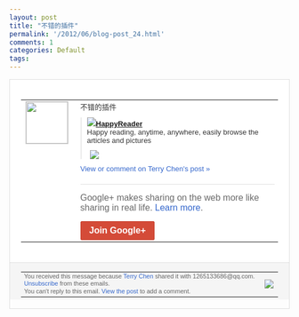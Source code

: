 ```yaml
---
layout: post
title: "不错的插件"
permalink: '/2012/06/blog-post_24.html'
comments: 1
categories: Default
tags: 
---
```

<div style="border:solid 1px #dfdfdf;color:#686868;font:13px Arial"><div style="background-color:#fff;padding:20px;"><table cellpadding="0" cellspacing="0"><tr><td style="padding-right:15px;vertical-align:top"><a href="https://plus.google.com/_/notifications/ngemlink?&amp;emid=CODHv6yk57ACFVBH5Qod8jYAAA&amp;path=%2F108643996575278738906&amp;dt=1340554949424"><img height="75" src="https://lh3.googleusercontent.com/-KKRGTyJ5Bl0/AAAAAAAAAAI/AAAAAAAAEEY/jllxqER5dCk/s75-c-k-a/photo.jpg" style="border:solid 1px #cccccc;" width="75"/></a></td><td style="width:578px;color:#333;font:13px Arial;vertical-align:top;"><div style="padding-bottom:10px">不错的插件</div><div style="margin-bottom:10px;padding-left:10px; border-left:2px solid #EAEAEA"><span style="margin-right:5px"><a href="https://chrome.google.com/webstore/detail/emjphcoeoofohgimppddgblomjbojnnh" style="zSoyz"><img border="0" src="https://images2-focus-opensocial.googleusercontent.com/gadgets/proxy?url=https://s2.googleusercontent.com/s2/favicons?domain%3Dchrome.google.com&amp;container=focus&amp;gadget=a&amp;rewriteMime=image/*&amp;refresh=31536000&amp;resize_h=16"/><span style="font-weight:bold">HappyReader</span></a><div style="padding-bottom:10px">Happy reading, anytime, anywhere, easily browse the articles and pictures</div></span><span style="margin-right:5px"><a href="https://plus.google.com/_/notifications/ngemlink?&amp;emid=CODHv6yk57ACFVBH5Qod8jYAAA&amp;path=%2F108643996575278738906%2Fposts%2F5zTQ5iv9es8%3Fgpinv%3DAMIXal8R1KO1A2o-mHN9bOXokIXbTbcKggkDcvbZlynoqm2ilCbXi8pd0NCdrHkuXLLHwoekwXTC8U4yKmFOLj22xYfZW3UP88vaJ2b4eWKAouhuPkkQWMU&amp;dt=1340554949424" style="zSoyz;"><img border="0" src="https://lh3.googleusercontent.com/vRZIR9CVW5jg3Vp-qnTCJM2A7aijmhaZN2zANW3sst2JrkqPU54hV9UH0R-h4q7LVDYL82kK=h120" style="max-height:200px;max-width:275px"/></a></span></div><a href="https://plus.google.com/_/notifications/ngemlink?&amp;emid=CODHv6yk57ACFVBH5Qod8jYAAA&amp;path=%2F108643996575278738906%2Fposts%2F5zTQ5iv9es8%3Fgpinv%3DAMIXal8R1KO1A2o-mHN9bOXokIXbTbcKggkDcvbZlynoqm2ilCbXi8pd0NCdrHkuXLLHwoekwXTC8U4yKmFOLj22xYfZW3UP88vaJ2b4eWKAouhuPkkQWMU&amp;dt=1340554949424" style="color:#3366CC;text-decoration:none;">View or comment on Terry Chen's post »</a><div style="margin-top:20px;border-top:solid 1px #dfdfdf"><div style="padding:15px 0;color:#686868;font:16px Arial;">Google+ makes sharing on the web more like sharing in real life. <a href="http://www.google.com/+/learnmore/" style="color:#3366CC;text-decoration:none;">Learn more</a>.</div><a href="https://plus.google.com/_/notifications/ngemlink?&amp;emid=CODHv6yk57ACFVBH5Qod8jYAAA&amp;path=%2F%3Fgpinv%3DAMIXal8R1KO1A2o-mHN9bOXokIXbTbcKggkDcvbZlynoqm2ilCbXi8pd0NCdrHkuXLLHwoekwXTC8U4yKmFOLj22xYfZW3UP88vaJ2b4eWKAouhuPkkQWMU&amp;dt=1340554949424" style="display:inline-block;padding:7px 15px;background-color:#d44b38; color:#fff;font-size:16px; font-weight:bold;border-radius:2px;-webkit-border-radius:2px; -moz-border-radius:2px;border:solid 1px #c43b28; white-space:nowrap;text-decoration:none">Join Google+</a></div></td></tr></table></div><div style="border-top:solid 1px #dfdfdf;padding:0 20px; background-color:#f5f5f5"><table cellpadding="0" cellspacing="0" style="height:50px"><tbody><tr><td style="vertical-align:middle;width:100%; color:#636363;font:11px Arial; line-height:120%">You received this message because <a href="https://plus.google.com/_/notifications/ngemlink?&amp;emid=CODHv6yk57ACFVBH5Qod8jYAAA&amp;path=%2F108643996575278738906%3Fgpinv%3DAMIXal8R1KO1A2o-mHN9bOXokIXbTbcKggkDcvbZlynoqm2ilCbXi8pd0NCdrHkuXLLHwoekwXTC8U4yKmFOLj22xYfZW3UP88vaJ2b4eWKAouhuPkkQWMU&amp;dt=1340554949424" style="color:#3366CC;text-decoration:none;">Terry Chen</a> shared it with 1265133686@qq.com. <a href="https://plus.google.com/_/notifications/ngemlink?&amp;emid=CODHv6yk57ACFVBH5Qod8jYAAA&amp;path=%2F_%2Fnonplus%2Femailsettings%3Fgpinv%3DAMIXal8R1KO1A2o-mHN9bOXokIXbTbcKggkDcvbZlynoqm2ilCbXi8pd0NCdrHkuXLLHwoekwXTC8U4yKmFOLj22xYfZW3UP88vaJ2b4eWKAouhuPkkQWMU%26est%3DADH5u8W2EmjJHX-3HzhCxI1sVqxfZupEBfoBHAdEJL466MnjFa50DsgOgW-8Q1TFMpWqAv1UNFwbfAWlR6N9GUAthJByDONsLU4YofXCdF60W1PpqnpEtenPmzIk-n8tcstCCznOmJN0&amp;dt=1340554949424" style="color:#3366CC;text-decoration:none;">Unsubscribe</a> from these emails.<br/>You can't reply to this email. <a href="https://plus.google.com/_/notifications/ngemlink?&amp;emid=CODHv6yk57ACFVBH5Qod8jYAAA&amp;path=%2F108643996575278738906%2Fposts%2F5zTQ5iv9es8%3Fgpinv%3DAMIXal8R1KO1A2o-mHN9bOXokIXbTbcKggkDcvbZlynoqm2ilCbXi8pd0NCdrHkuXLLHwoekwXTC8U4yKmFOLj22xYfZW3UP88vaJ2b4eWKAouhuPkkQWMU&amp;dt=1340554949424" style="color:#3366CC;text-decoration:none;">View the post</a> to add a comment.<br/></td><td><img src="https://ssl.gstatic.com/s2/oz/images/notifications/logo/google-plus-6617a72bb36cc548861652780c9e6ff1.png"/></td></tr></tbody></table></div></div>